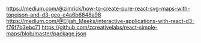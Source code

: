 https://medium.com/@zimrick/how-to-create-pure-react-svg-maps-with-topojson-and-d3-geo-e4a6b6848a98
https://medium.com/@Elijah_Meeks/interactive-applications-with-react-d3-f76f7b3ebc71
https://github.com/zcreativelabs/react-simple-maps/blob/master/package.json